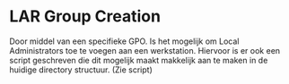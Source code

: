 # LAR Group Creation
Door middel van een specifieke GPO. Is het mogelijk om Local Administrators toe te voegen aan een werkstation. Hiervoor is er ook een script geschreven die dit mogelijk maakt makkelijk aan te maken in de huidige directory structuur. (Zie script)
